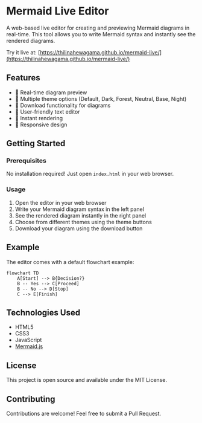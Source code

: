 # Mermaid Live Editor

A web-based live editor for creating and previewing Mermaid diagrams in real-time. This tool allows you to write Mermaid syntax and instantly see the rendered diagrams.

Try it live at: [https://thilinahewagama.github.io/mermaid-live/](https://thilinahewagama.github.io/mermaid-live/)

## Features

- 🎨 Real-time diagram preview
- 🌈 Multiple theme options (Default, Dark, Forest, Neutral, Base, Night)
- 💾 Download functionality for diagrams
- 📝 User-friendly text editor
- 🔄 Instant rendering
- 📱 Responsive design

## Getting Started

### Prerequisites

No installation required! Just open `index.html` in your web browser.

### Usage

1. Open the editor in your web browser
2. Write your Mermaid diagram syntax in the left panel
3. See the rendered diagram instantly in the right panel
4. Choose from different themes using the theme buttons
5. Download your diagram using the download button

## Example

The editor comes with a default flowchart example:

```mermaid
flowchart TD
    A[Start] --> B{Decision?}
    B -- Yes --> C[Proceed]
    B -- No --> D[Stop]
    C --> E[Finish]
```

## Technologies Used

- HTML5
- CSS3
- JavaScript
- [Mermaid.js](https://mermaid.js.org/)

## License

This project is open source and available under the MIT License.

## Contributing

Contributions are welcome! Feel free to submit a Pull Request. 